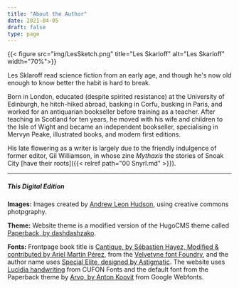```yaml
---
title: "About the Author"
date: 2021-04-05
draft: false
type: page
---
```


{{< figure src="img/LesSketch.png" title="Les Skarloff" alt="Les Skarloff" width="70%">}}

Les Sklaroff read science fiction from an early age, and though he's now old enough to know better the habit is hard to break.

Born in London, educated (despite spirited resistance) at the University of Edinburgh, he hitch-hiked abroad, basking in Corfu, busking in Paris, and worked for an antiquarian bookseller before training as a teacher. After teaching in Scotland for ten years, he moved with his wife and children to the Isle of Wight and became an independent bookseller, specialising in Mervyn Peake, illustrated books, and modern first editions.

His late flowering as a writer is largely due to the friendly indulgence of former editor, Gil Williamson, in whose zine *Mythaxis* the stories of Snoak City [have their roots]({{< relref path="00 Snyrl.md" >}}).


---

##### This Digital Edition

**Images:** Images created by [Andrew Leon Hudson](https://andrewleonhudson.wordpress.com/), using creative commons photpgraphy.

**Theme:** Website theme is a modified version of the HugoCMS theme called [Paperback, by dashdashzako](https://themes.gohugo.io/paperback/).

**Fonts:** Frontpage book title is [Cantique, by Sébastien Hayez, Modified & contributed by Ariel Martín Pérez](https://velvetyne.fr/fonts/cantique/), from the [Velvetyne font Foundry](https://velvetyne.fr/), and the author name uses [Special Elite, designed by Astigmatic](https://fonts.google.com/specimen/Special+Elite). The website uses [Lucidia handwriting](https://www.cufonfonts.com/font/lucida-handwriting-std) from CUFON Fonts and the default font from the Paperback theme by [Arvo, by Anton Koovit](https://fonts.google.com/specimen/Arvo) from Google Webfonts.
